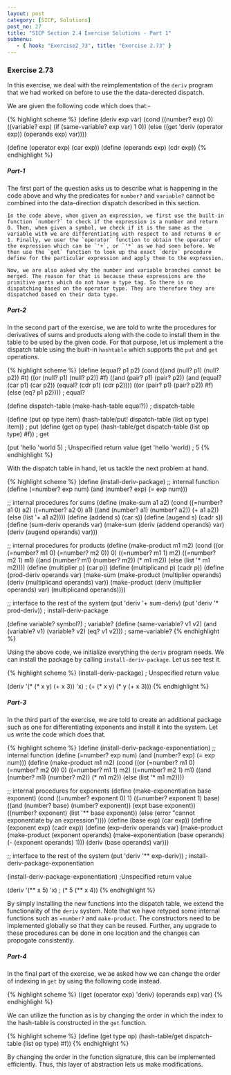 ```yaml
---
layout: post
category: [SICP, Solutions]
post_no: 27
title: "SICP Section 2.4 Exercise Solutions - Part 1"
submenu:
   - { hook: "Exercise2_73", title: "Exercise 2.73" }
---
```

### Exercise 2.73<a name="Exercise2_73">&nbsp;</a>

In this exercise, we deal with the reimplementation of the `deriv` program that we had worked on before to use the the data-derected dispatch.
<!--excerpt-->

We are given the following code which does that:-

{% highlight scheme %}
(define (deriv exp var)
   (cond ((number? exp) 0)
         ((variable? exp) 
           (if (same-variable? exp var) 
               1 
               0))
         (else ((get 'deriv (operator exp)) 
                (operands exp) 
                var))))

(define (operator exp) (car exp))
(define (operands exp) (cdr exp))
{% endhighlight %}

##### Part-1
The first part of the question asks us to describe what is happening in the code above and why the predicates for `number?` and `variable?` cannot be combined into the data-direction dispatch described in this section.

	In the code above, when given an expression, we first use the built-in function `number?` to check if the expression is a number and return 0. Then, when given a symbol, we check if it is the same as the variable with we are differentiating with respect to and returns 0 or 1. Finally, we user the `operator` function to obtain the operator of the expression which can be `'+`, or `'*` as we had seen before. We then use the `get` function to look up the exact `deriv` procedure define for the particular expression and apply them to the expression.

	Now, we are also asked why the number and variable branches cannot be merged. The reason for that is because these expressions are the primitive parts which do not have a type tag. So there is no dispatching based on the operator type. They are therefore they are dispatched based on their data type.

##### Part-2
In the second part of the exercise, we are told to write the procedures for derivatives of sums and products along with the code to install them in the table to be used by the given code. For that purpose, let us implement a the dispatch table using the built-in `hashtable` which supports the `put` and `get` operations.

{% highlight scheme %}
(define (equal? p1 p2)
  (cond ((and (null? p1) (null? p2)) #t)
        ((or (null? p1) (null? p2)) #f)
		((and (pair? p1) (pair? p2))
		  (and (equal? (car p1) (car p2))
			   (equal? (cdr p1) (cdr p2))))
	    ((or (pair? p1) (pair? p2)) #f)
        (else (eq? p1 p2))))
; equal?

(define dispatch-table (make-hash-table equal?))
; dispatch-table

(define (put op type item)
  (hash-table/put! dispatch-table (list op type) item))
; put
(define (get op type)
  (hash-table/get dispatch-table (list op type) #f))
; get

(put 'hello 'world 5)
; Unspecified return value
(get 'hello 'world)
; 5
{% endhighlight %}

With the dispatch table in hand, let us tackle the next problem at hand.

{% highlight scheme %}
(define (install-deriv-package)
  ;; internal function
  (define (=number? exp num)
    (and (number? exp) (= exp num)))

  ;; internal procedures for sums
  (define (make-sum a1 a2)
    (cond ((=number? a1 0) a2)
          ((=number? a2 0) a1)
          ((and (number? a1) (number? a2)) 
           (+ a1 a2))
          (else (list '+ a1 a2))))
  (define (addend s) (car s))
  (define (augend s) (cadr s))
  (define (sum-deriv operands var)
    (make-sum (deriv (addend operands) var)
              (deriv (augend operands) var)))

  ;; internal procedures for products
  (define (make-product m1 m2)
    (cond ((or (=number? m1 0) 
               (=number? m2 0)) 
           0)
          ((=number? m1 1) m2)
          ((=number? m2 1) m1)
          ((and (number? m1) (number? m2)) 
           (* m1 m2))
          (else (list '* m1 m2))))
  (define (multiplier p) (car p))
  (define (multiplicand p) (cadr p))
  (define (prod-deriv operands var)
    (make-sum
      (make-product (multiplier operands)
                    (deriv (multiplicand operands) var))
      (make-product (deriv (multiplier operands) var)
                    (multiplicand operands))))
  
  ;; interface to the rest of the system
  (put 'deriv '+ sum-deriv)
  (put 'deriv '* prod-deriv))
; install-deriv-package

(define variable? symbol?)
; variable?
(define (same-variable? v1 v2)
  (and (variable? v1)
       (variable? v2)
       (eq? v1 v2)))
; same-variable?
{% endhighlight %}

Using the above code, we initialize everything the `deriv` program needs. We can install the package by calling `install-deriv-package`. Let us see test it.

{% highlight scheme %}
(install-deriv-package)
; Unspecified return value

(deriv '(* (* x y) (+ x 3)) 'x)
; (+ (* x y) (* y (+ x 3)))
{% endhighlight %}

##### Part-3
In the third part of the exercise, we are told to create an additional package such as one for differentiating exponents and install it into the system. Let us write the code which does that.

{% highlight scheme %}
(define (install-deriv-package-exponentiation)
  ;; internal function
  (define (=number? exp num)
    (and (number? exp) (= exp num)))
  (define (make-product m1 m2)
    (cond ((or (=number? m1 0) 
               (=number? m2 0)) 
           0)
          ((=number? m1 1) m2)
          ((=number? m2 1) m1)
          ((and (number? m1) (number? m2)) 
           (* m1 m2))
          (else (list '* m1 m2))))

  ;; internal procedures for exponents
  (define (make-exponentiation base exponent)
    (cond ((=number? exponent 0) 1)
          ((=number? exponent 1) base)
          ((and (number? base) (number? exponent)) (expt base exponent))
          ((number? exponent) (list '** base exponent))
          (else (error "cannot exponentiate by an expression"))))
  (define (base exp) (car exp))
  (define (exponent exp) (cadr exp))
  (define (exp-deriv operands var)
    (make-product
      (make-product
        (exponent operands)
        (make-exponentiation (base operands) (- (exponent operands) 1)))
      (deriv (base operands) var)))

  ;; interface to the rest of the system
  (put 'deriv '** exp-deriv))
; install-deriv-package-exponentiation

(install-deriv-package-exponentiation)
;Unspecified return value

(deriv '(** x 5) 'x)
; (* 5 (** x 4))
{% endhighlight %}

By simply installing the new functions into the dispatch table, we extend the functionality of the `deriv` system. Note that we have retyped some internal functions such as `=number?` and `make-product`. The constructors need to be implemented globally so that they can be reused. Further, any upgrade to these procedures can be done in one location and the changes can propogate consistently.

##### Part-4
In the final part of the exercise, we ae asked how we can change the order of indexing in `get` by using the following code instead.

{% highlight scheme %}
((get (operator exp) 'deriv) 
 (operands exp) var)
{% endhighlight %}

We can utilize the function as is by changing the order in which the index to the hash-table is constructed in the `get` function.

{% highlight scheme %}
(define (get type op)
  (hash-table/get dispatch-table (list op type) #f))
{% endhighlight %}

By changing the order in the function signature, this can be implemented efficiently. Thus, this layer of abstraction lets us make modifications.

